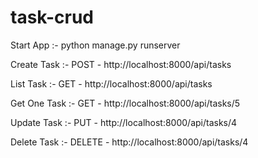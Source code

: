 # task-crud

Start App :- python manage.py runserver

Create Task :- POST - http://localhost:8000/api/tasks

List Task :- GET - http://localhost:8000/api/tasks

Get One Task :- GET - http://localhost:8000/api/tasks/5

Update Task :- PUT - http://localhost:8000/api/tasks/4

Delete Task :- DELETE - http://localhost:8000/api/tasks/4